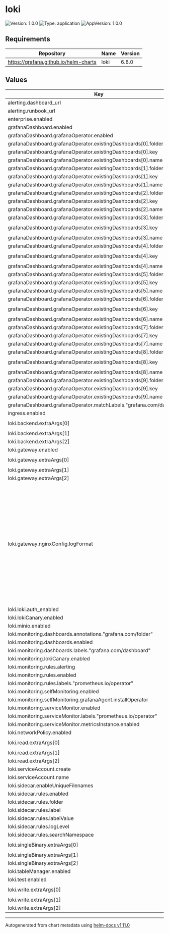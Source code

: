 # loki

![Version: 1.0.0](https://img.shields.io/badge/Version-1.0.0-informational?style=flat-square) ![Type: application](https://img.shields.io/badge/Type-application-informational?style=flat-square) ![AppVersion: 1.0.0](https://img.shields.io/badge/AppVersion-1.0.0-informational?style=flat-square)

## Requirements

| Repository | Name | Version |
|------------|------|---------|
| https://grafana.github.io/helm-charts | loki | 6.8.0 |

## Values

| Key | Type | Default | Description |
|-----|------|---------|-------------|
| alerting.dashboard_url | string | `""` |  |
| alerting.runbook_url | string | `""` |  |
| enterprise.enabled | bool | `false` |  |
| grafanaDashboard.enabled | bool | `true` |  |
| grafanaDashboard.grafanaOperator.enabled | bool | `true` |  |
| grafanaDashboard.grafanaOperator.existingDashboards[0].folder | string | `"logging"` |  |
| grafanaDashboard.grafanaOperator.existingDashboards[0].key | string | `"loki-chunks.json"` |  |
| grafanaDashboard.grafanaOperator.existingDashboards[0].name | string | `"loki-dashboards-1"` |  |
| grafanaDashboard.grafanaOperator.existingDashboards[1].folder | string | `"logging"` |  |
| grafanaDashboard.grafanaOperator.existingDashboards[1].key | string | `"loki-deletion.json"` |  |
| grafanaDashboard.grafanaOperator.existingDashboards[1].name | string | `"loki-dashboards-1"` |  |
| grafanaDashboard.grafanaOperator.existingDashboards[2].folder | string | `"logging"` |  |
| grafanaDashboard.grafanaOperator.existingDashboards[2].key | string | `"loki-logs.json"` |  |
| grafanaDashboard.grafanaOperator.existingDashboards[2].name | string | `"loki-dashboards-1"` |  |
| grafanaDashboard.grafanaOperator.existingDashboards[3].folder | string | `"logging"` |  |
| grafanaDashboard.grafanaOperator.existingDashboards[3].key | string | `"loki-mixin-recording-rules.json"` |  |
| grafanaDashboard.grafanaOperator.existingDashboards[3].name | string | `"loki-dashboards-1"` |  |
| grafanaDashboard.grafanaOperator.existingDashboards[4].folder | string | `"logging"` |  |
| grafanaDashboard.grafanaOperator.existingDashboards[4].key | string | `"loki-operational.json"` |  |
| grafanaDashboard.grafanaOperator.existingDashboards[4].name | string | `"loki-dashboards-1"` |  |
| grafanaDashboard.grafanaOperator.existingDashboards[5].folder | string | `"logging"` |  |
| grafanaDashboard.grafanaOperator.existingDashboards[5].key | string | `"loki-reads.json"` |  |
| grafanaDashboard.grafanaOperator.existingDashboards[5].name | string | `"loki-dashboards-2"` |  |
| grafanaDashboard.grafanaOperator.existingDashboards[6].folder | string | `"logging"` |  |
| grafanaDashboard.grafanaOperator.existingDashboards[6].key | string | `"loki-reads-resources.json"` |  |
| grafanaDashboard.grafanaOperator.existingDashboards[6].name | string | `"loki-dashboards-2"` |  |
| grafanaDashboard.grafanaOperator.existingDashboards[7].folder | string | `"logging"` |  |
| grafanaDashboard.grafanaOperator.existingDashboards[7].key | string | `"loki-writes.json"` |  |
| grafanaDashboard.grafanaOperator.existingDashboards[7].name | string | `"loki-dashboards-2"` |  |
| grafanaDashboard.grafanaOperator.existingDashboards[8].folder | string | `"logging"` |  |
| grafanaDashboard.grafanaOperator.existingDashboards[8].key | string | `"loki-writes-resources.json"` |  |
| grafanaDashboard.grafanaOperator.existingDashboards[8].name | string | `"loki-dashboards-2"` |  |
| grafanaDashboard.grafanaOperator.existingDashboards[9].folder | string | `"logging"` |  |
| grafanaDashboard.grafanaOperator.existingDashboards[9].key | string | `"loki-retention.json"` |  |
| grafanaDashboard.grafanaOperator.existingDashboards[9].name | string | `"loki-dashboards-2"` |  |
| grafanaDashboard.grafanaOperator.matchLabels."grafana.com/dashboards" | string | `"portefaix"` |  |
| ingress.enabled | bool | `false` |  |
| loki.backend.extraArgs[0] | string | `"-config.expand-env=true"` |  |
| loki.backend.extraArgs[1] | string | `"-log.format=json"` |  |
| loki.backend.extraArgs[2] | string | `"-log.level=info"` |  |
| loki.gateway.enabled | bool | `true` |  |
| loki.gateway.extraArgs[0] | string | `"-config.expand-env=true"` |  |
| loki.gateway.extraArgs[1] | string | `"-log.format=json"` |  |
| loki.gateway.extraArgs[2] | string | `"-log.level=info"` |  |
| loki.gateway.nginxConfig.logFormat | string | `"main escape=json '{\"source\": \"nginx\", \"level\": \"info\", \"time\": $msec, \"resp_body_size\": $body_bytes_sent, \"host\": \"$http_host\", \"address\": \"$remote_addr\", \"request_length\": $request_length, \"method\": \"$request_method\", \"uri\": \"$request_uri\", \"status\": $status,  \"user_agent\": \"$http_user_agent\", \"resp_time\": $request_time, \"upstream_addr\": \"$upstream_addr\"}';"` |  |
| loki.loki.auth_enabled | bool | `false` |  |
| loki.lokiCanary.enabled | bool | `false` |  |
| loki.minio.enabled | bool | `false` |  |
| loki.monitoring.dashboards.annotations."grafana.com/folder" | string | `"logging"` |  |
| loki.monitoring.dashboards.enabled | bool | `true` |  |
| loki.monitoring.dashboards.labels."grafana.com/dashboard" | string | `"loki"` |  |
| loki.monitoring.lokiCanary.enabled | bool | `false` |  |
| loki.monitoring.rules.alerting | bool | `true` |  |
| loki.monitoring.rules.enabled | bool | `true` |  |
| loki.monitoring.rules.labels."prometheus.io/operator" | string | `"portefaix"` |  |
| loki.monitoring.selfMonitoring.enabled | bool | `false` |  |
| loki.monitoring.selfMonitoring.grafanaAgent.installOperator | bool | `false` |  |
| loki.monitoring.serviceMonitor.enabled | bool | `true` |  |
| loki.monitoring.serviceMonitor.labels."prometheus.io/operator" | string | `"portefaix"` |  |
| loki.monitoring.serviceMonitor.metricsInstance.enabled | bool | `false` |  |
| loki.networkPolicy.enabled | bool | `false` |  |
| loki.read.extraArgs[0] | string | `"-config.expand-env=true"` |  |
| loki.read.extraArgs[1] | string | `"-log.format=json"` |  |
| loki.read.extraArgs[2] | string | `"-log.level=info"` |  |
| loki.serviceAccount.create | bool | `true` |  |
| loki.serviceAccount.name | string | `"loki"` |  |
| loki.sidecar.enableUniqueFilenames | bool | `true` |  |
| loki.sidecar.rules.enabled | bool | `true` |  |
| loki.sidecar.rules.folder | string | `"/var/loki/rules/fake"` |  |
| loki.sidecar.rules.label | string | `"loki-rule"` |  |
| loki.sidecar.rules.labelValue | string | `""` |  |
| loki.sidecar.rules.logLevel | string | `"info"` |  |
| loki.sidecar.rules.searchNamespace | string | `"ALL"` |  |
| loki.singleBinary.extraArgs[0] | string | `"-config.expand-env=true"` |  |
| loki.singleBinary.extraArgs[1] | string | `"-log.format=json"` |  |
| loki.singleBinary.extraArgs[2] | string | `"-log.level=info"` |  |
| loki.tableManager.enabled | bool | `false` |  |
| loki.test.enabled | bool | `false` |  |
| loki.write.extraArgs[0] | string | `"-config.expand-env=true"` |  |
| loki.write.extraArgs[1] | string | `"-log.format=json"` |  |
| loki.write.extraArgs[2] | string | `"-log.level=info"` |  |

----------------------------------------------
Autogenerated from chart metadata using [helm-docs v1.11.0](https://github.com/norwoodj/helm-docs/releases/v1.11.0)
